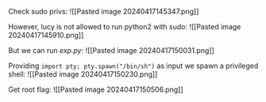 Check sudo privs:
![[Pasted image 20240417145347.png]]

However, lucy is not allowed to run python2 with sudo:
![[Pasted image 20240417145910.png]]

But we can run *exp.py*:
![[Pasted image 20240417150031.png]]

Providing `import pty; pty.spawn("/bin/sh")` as input we spawn a privileged shell:
![[Pasted image 20240417150230.png]]

Get root flag:
![[Pasted image 20240417150506.png]]